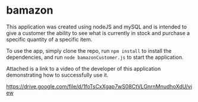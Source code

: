 # bamazon

This application was created using nodeJS and mySQL and is intended to give a customer the ability to see what is currently in stock and purchase a specific quantity of a specific item.  

To use the app, simply clone the repo, run ```npm install``` to install the dependencies, and run ```node bamazonCustomer.js``` to start the application.

Attached is a link to a video of the developer of this application demonstrating how to successfully use it.

https://drive.google.com/file/d/1foTsCxXgap7wS08CtVLGnrnMnudhoXdU/view
